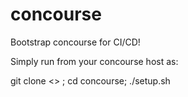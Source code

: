 # concourse
Bootstrap concourse for CI/CD!

Simply run from your concourse host as:

git clone <<git repo URL>> ; cd concourse; ./setup.sh
